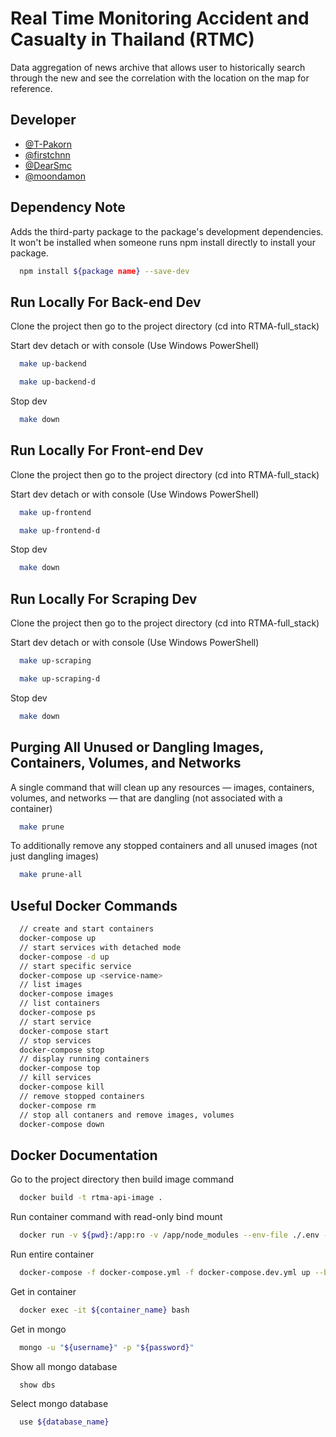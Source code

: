 # Real Time Monitoring Accident and Casualty in Thailand (RTMC)

Data aggregation of news archive that allows user to historically search through the new and see the correlation with the location on the map for reference.

## Developer

- [@T-Pakorn](https://github.com/T-Pakorn)
- [@firstchnn](https://github.com/firstchnn)
- [@DearSmc](https://github.com/DearSmc)
- [@moondamon](https://github.com/moondamon)

## Dependency Note

Adds the third-party package to the package's development dependencies. It won't be installed when someone runs npm install directly to install your package.

```bash
  npm install ${package name} --save-dev
```

## Run Locally For Back-end Dev

Clone the project then go to the project directory (cd into RTMA-full_stack)

Start dev detach or with console (Use Windows PowerShell)

```bash
  make up-backend
```

```bash
  make up-backend-d
```

Stop dev

```bash
  make down
```

## Run Locally For Front-end Dev

Clone the project then go to the project directory (cd into RTMA-full_stack)

Start dev detach or with console (Use Windows PowerShell)

```bash
  make up-frontend
```

```bash
  make up-frontend-d
```

Stop dev

```bash
  make down
```

## Run Locally For Scraping Dev

Clone the project then go to the project directory (cd into RTMA-full_stack)

Start dev detach or with console (Use Windows PowerShell)

```bash
  make up-scraping
```

```bash
  make up-scraping-d
```

Stop dev

```bash
  make down
```

## Purging All Unused or Dangling Images, Containers, Volumes, and Networks

A single command that will clean up any resources — images, containers, volumes, and networks — that are dangling (not associated with a container)

```bash
  make prune
```

To additionally remove any stopped containers and all unused images (not just dangling images)

```bash
  make prune-all
```

## Useful Docker Commands

```bash
  // create and start containers
  docker-compose up
  // start services with detached mode
  docker-compose -d up
  // start specific service
  docker-compose up <service-name>
  // list images
  docker-compose images
  // list containers
  docker-compose ps
  // start service
  docker-compose start
  // stop services
  docker-compose stop
  // display running containers
  docker-compose top
  // kill services
  docker-compose kill
  // remove stopped containers
  docker-compose rm
  // stop all contaners and remove images, volumes
  docker-compose down
```

## Docker Documentation

Go to the project directory then build image command

```bash
  docker build -t rtma-api-image .
```

Run container command with read-only bind mount

```bash
  docker run -v ${pwd}:/app:ro -v /app/node_modules --env-file ./.env -p 8000:3000 -d --name rtma-api-app rtma-api-image
```

Run entire container

```bash
  docker-compose -f docker-compose.yml -f docker-compose.dev.yml up --build --force-recreate
```

Get in container

```bash
  docker exec -it ${container_name} bash
```

Get in mongo

```bash
  mongo -u "${username}" -p "${password}"
```

Show all mongo database

```bash
  show dbs
```

Select mongo database

```bash
  use ${database_name}
```
